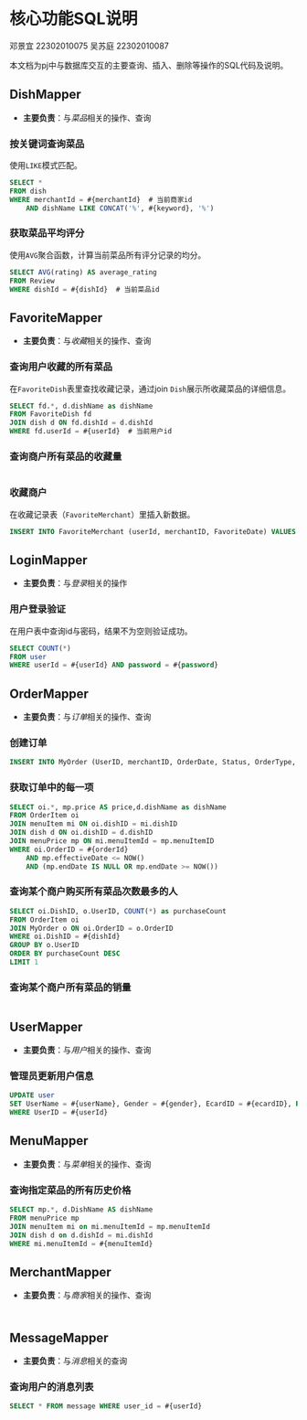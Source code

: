 # 核心功能SQL说明
邓景宜 22302010075
吴苏庭 22302010087

本文档为pj中与数据库交互的主要查询、插入、删除等操作的SQL代码及说明。

## DishMapper
- **主要负责**：与*菜品*相关的操作、查询

### 按关键词查询菜品
使用`LIKE`模式匹配。
```sql
SELECT *
FROM dish
WHERE merchantId = #{merchantId}  # 当前商家id
    AND dishName LIKE CONCAT('%', #{keyword}, '%')
```

### 获取菜品平均评分
使用`AVG`聚合函数，计算当前菜品所有评分记录的均分。
```sql
SELECT AVG(rating) AS average_rating
FROM Review
WHERE dishId = #{dishId}  # 当前菜品id
```


## FavoriteMapper
- **主要负责**：与*收藏*相关的操作、查询

### 查询用户收藏的所有菜品
在`FavoriteDish`表里查找收藏记录，通过join `Dish`展示所收藏菜品的详细信息。
```sql
SELECT fd.*, d.dishName as dishName
FROM FavoriteDish fd
JOIN dish d ON fd.dishId = d.dishId
WHERE fd.userId = #{userId}  # 当前用户id
```

### 查询商户所有菜品的收藏量
```sql

```

### 收藏商户
在收藏记录表（`FavoriteMerchant`）里插入新数据。
```sql
INSERT INTO FavoriteMerchant (userId, merchantID, FavoriteDate) VALUES (#{userId}, #{merchantId}, NOW())
```


## LoginMapper
- **主要负责**：与*登录*相关的操作

### 用户登录验证
在用户表中查询id与密码，结果不为空则验证成功。
```sql
SELECT COUNT(*)
FROM user
WHERE userId = #{userId} AND password = #{password}
```


## OrderMapper
- **主要负责**：与*订单*相关的操作、查询

### 创建订单
```sql
INSERT INTO MyOrder (UserID, merchantID, OrderDate, Status, OrderType, TotalPrice) VALUES (#{userId}, #{merchantId}, #{orderDate}, #{status}, #{orderType}, #{totalPrice})
```

### 获取订单中的每一项
```sql
SELECT oi.*, mp.price AS price,d.dishName as dishName
FROM OrderItem oi
JOIN menuItem mi ON oi.dishID = mi.dishID
JOIN dish d ON oi.dishID = d.dishID
JOIN menuPrice mp ON mi.menuItemId = mp.menuItemID
WHERE oi.OrderID = #{orderId}
    AND mp.effectiveDate <= NOW()
    AND (mp.endDate IS NULL OR mp.endDate >= NOW())
```

### 查询某个商户购买所有菜品次数最多的人
```sql
SELECT oi.DishID, o.UserID, COUNT(*) as purchaseCount
FROM OrderItem oi
JOIN MyOrder o ON oi.OrderID = o.OrderID
WHERE oi.DishID = #{dishId}
GROUP BY o.UserID
ORDER BY purchaseCount DESC
LIMIT 1
```

### 查询某个商户所有菜品的销量
```sql

```


## UserMapper
- **主要负责**：与*用户*相关的操作、查询

### 管理员更新用户信息
```sql
UPDATE user
SET UserName = #{userName}, Gender = #{gender}, EcardID = #{ecardID}, Role = #{role}, Age = #{age}, Password = #{password}
WHERE UserID = #{userId}
```


## MenuMapper
- **主要负责**：与*菜单*相关的操作、查询

### 查询指定菜品的所有历史价格
```sql
SELECT mp.*, d.DishName AS dishName
FROM menuPrice mp
JOIN menuItem mi on mi.menuItemId = mp.menuItemId
JOIN dish d on d.dishId = mi.dishId
WHERE mi.menuItemId = #{menuItemId}
```

## MerchantMapper
- **主要负责**：与*商家*相关的操作、查询

### 
```sql

```

## MessageMapper
- **主要负责**：与*消息*相关的查询

### 查询用户的消息列表
```sql
SELECT * FROM message WHERE user_id = #{userId}
```